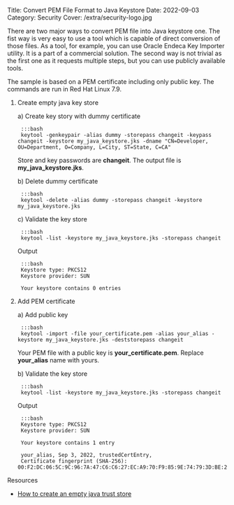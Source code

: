 Title: Convert PEM File Format to Java Keystore
Date: 2022-09-03
Category: Security
Cover: /extra/security-logo.jpg

There are two major ways to convert PEM file into Java keystore one. The fist way is very easy to use a tool which is capable of direct conversion of those files. As a tool, for example, you can use Oracle Endeca Key Importer utility. It is a part of a commercial solution. 
The second way is not trivial as the first one as it requests multiple steps, but you can use publicly available tools.

The sample is based on a PEM certificate including only public key. The commands are run in Red Hat Linux 7.9.

1. Create empty java key store

    a) Create key story with dummy certificate

        :::bash
        keytool -genkeypair -alias dummy -storepass changeit -keypass changeit -keystore my_java_keystore.jks -dname "CN=Developer, OU=Department, O=Company, L=City, ST=State, C=CA"

    Store and key passwords are **changeit**. The output file is **my_java_keystore.jks**.

    b) Delete dummy certificate

        :::bash
        keytool -delete -alias dummy -storepass changeit -keystore my_java_keystore.jks

    c) Validate the key store

        :::bash
        keytool -list -keystore my_java_keystore.jks -storepass changeit

    Output

        :::bash
        Keystore type: PKCS12
        Keystore provider: SUN

        Your keystore contains 0 entries

2. Add PEM certificate

    a) Add public key

        :::bash
        keytool -import -file your_certificate.pem -alias your_alias -keystore my_java_keystore.jks -deststorepass changeit

    Your PEM file with a public key is **your_certificate.pem**. Replace **your_alias** name with yours.

    b) Validate the key store

        :::bash
        keytool -list -keystore my_java_keystore.jks -storepass changeit

    Output

        :::bash
        Keystore type: PKCS12
        Keystore provider: SUN

        Your keystore contains 1 entry

        your_alias, Sep 3, 2022, trustedCertEntry,
        Certificate fingerprint (SHA-256): 00:F2:DC:06:5C:9C:96:7A:47:C6:C6:27:EC:A9:70:F9:85:9E:74:79:3D:BE:27:FC:0F:9E:F4:1A:CC:B3:D8:5B

Resources

* [How to create an empty java trust store](https://stackoverflow.com/questions/37994315/how-to-create-an-empty-java-trust-store)

